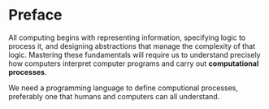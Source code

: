 # Preface

All computing begins with representing information, specifying logic to process it, and designing abstractions that manage the complexity of that logic. Mastering these fundamentals will require us to understand precisely how computers interpret computer programs and carry out **computational processes**.

We need a programming language to define computional processes, preferably one that humans and computers can all understand.
